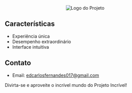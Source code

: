 <div align="center">
  <img src="https://github.com/seu-usuario/aqui-vai-uma-imagem-legal.png" alt="Logo do Projeto">
</div>

## Características

- Experiência única
- Desempenho extraordinário
- Interface intuitiva

## Contato

- Email: edcarlosfernandes017@gmail.com

Divirta-se e aproveite o incrível mundo do Projeto Incrível!

